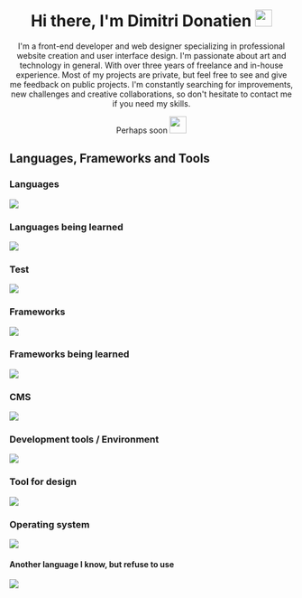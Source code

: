 <div align="center">
    <h1> Hi there, I'm Dimitri Donatien <img src="https://media.giphy.com/media/hvRJCLFzcasrR4ia7z/giphy.gif" width="30px"/>
    </h1>

<p>I'm a front-end developer and web designer specializing in professional website creation and user interface design. I'm passionate about art and technology in general. With over three years of freelance and in-house experience. Most of my projects are private, but feel free to see and give me feedback on public projects. I'm constantly searching for improvements, new challenges and creative collaborations, so don't hesitate to contact me if you need my skills.</p>

<p>Perhaps soon <img src="https://media.giphy.com/media/hvRJCLFzcasrR4ia7z/giphy.gif" width="30px"/></p> 
</div>

## Languages, Frameworks and Tools

### Languages

<div  style="display: flex; flex-direction: column;">
  <a href="https://skillicons.dev">
    <img src="https://skillicons.dev/icons?i=bash,powershell,markdown,html,css,sass,tailwind,js,ts,python,fastapi,nodejs,mongodb,mysql,postgresql,sqlite&theme=light"/> 
  </a>
</div>

### Languages being learned

<div  style="display: flex; flex-direction: column;">
  <a href="https://skillicons.dev">
    <img src="https://skillicons.dev/icons?i=rust,go&theme=light"/>
  </a>
</div>

### Test

<div  style="display: flex; flex-direction: column;">
  <a href="https://skillicons.dev">
    <img src="https://skillicons.dev/icons?i=vitest,jest&theme=light"/>
  </a>
</div>

### Frameworks

<div  style="display: flex; flex-direction: column;">
  <a href="https://skillicons.dev">
    <img src="https://skillicons.dev/icons?i=solidjs,vue,react&theme=light"/>
  </a>
</div>

### Frameworks being learned

<div  style="display: flex; flex-direction: column;">
  <a href="https://skillicons.dev">
    <img src="https://skillicons.dev/icons?i=nuxt&theme=light"/>
  </a>
</div>

### CMS

<div  style="display: flex; flex-direction: column;">
  <a href="https://skillicons.dev">
    <img src="https://skillicons.dev/icons?i=wordpress&theme=light"/>
  </a>
</div>

### Development tools / Environment

<div  style="display: flex; flex-direction: column;">
  <a href="https://skillicons.dev">
    <img src="https://skillicons.dev/icons?i=gmail,git,github,gitlab,vscode,vite,bun,docker, discord,&theme=light"/>
  </a>
</div>

### Tool for design

<div  style="display: flex; flex-direction: column;">
  <a href="https://skillicons.dev">
    <img src="https://skillicons.dev/icons?i=figma,xd,photoshop,illustrator&theme=light"/>
  </a>
</div>

### Operating system

<div  style="display: flex; flex-direction: column;">
  <a href="https://skillicons.dev">
    <img src="https://skillicons.dev/icons?i=linux&theme=light"/>
  </a>
</div>

#### Another language I know, but refuse to use

<div  style="display: flex; flex-direction: column;">
  <a href="https://skillicons.dev">
    <img src="https://skillicons.dev/icons?i=ruby,cs,net,java,spring,php,symfony,laravel,flask,django&theme=light"/>
  </a>
</div>
